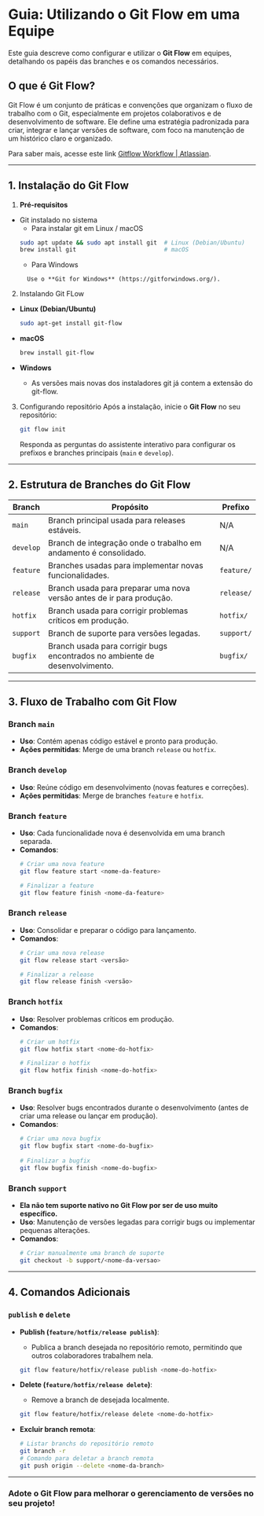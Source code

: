 
# Guia: Utilizando o Git Flow em uma Equipe

Este guia descreve como configurar e utilizar o **Git Flow** em equipes, detalhando os papéis das branches e os comandos necessários.
## O que é Git Flow?
Git Flow é um conjunto de práticas e convenções que organizam o fluxo de trabalho com o Git, especialmente em projetos colaborativos e de desenvolvimento de software. Ele define uma estratégia padronizada para criar, integrar e lançar versões de software, com foco na manutenção de um histórico claro e organizado.

Para saber mais, acesse este link [Gitflow Workflow | Atlassian](https://www.atlassian.com/git/tutorials/comparing-workflows/gitflow-workflow).

---

## **1. Instalação do Git Flow**
 1. **Pré-requisitos**
  - Git instalado no sistema
    - Para instalar git em Linux / macOS
    ```bash
    sudo apt update && sudo apt install git  # Linux (Debian/Ubuntu)
    brew install git                         # macOS
    ```
    - Para Windows
    ```
      Use o **Git for Windows** (https://gitforwindows.org/).
    ```
2. Instalando Git FLow        
 - **Linux (Debian/Ubuntu)**
    ```bash
    sudo apt-get install git-flow
    ```
  
  - **macOS**
    ```bash
    brew install git-flow
    ```
  
  - **Windows**
    - As versões mais novas dos instaladores git já contem a extensão do git-flow.

3. Configurando repositório
    Após a instalação, inicie o **Git Flow** no seu repositório:
    ```bash
    git flow init
    ```
    Responda as perguntas do assistente interativo para configurar os prefixos e branches principais (`main` e `develop`).
---

## **2. Estrutura de Branches do Git Flow**

| **Branch**    | **Propósito**                                                                 | **Prefixo**   |
|---------------|-------------------------------------------------------------------------------|---------------|
| `main`        | Branch principal usada para releases estáveis.                              | N/A           |
| `develop`     | Branch de integração onde o trabalho em andamento é consolidado.            | N/A           |
| `feature`     | Branches usadas para implementar novas funcionalidades.                     | `feature/`    |
| `release`     | Branch usada para preparar uma nova versão antes de ir para produção.       | `release/`    |
| `hotfix`      | Branch usada para corrigir problemas críticos em produção.                  | `hotfix/`     |
| `support`     | Branch de suporte para versões legadas.                                     | `support/`    |
| `bugfix`      | Branch usada para corrigir bugs encontrados no ambiente de desenvolvimento.	| `bugfix/`     |

---

## **3. Fluxo de Trabalho com Git Flow**

### **Branch `main`**
- **Uso**: Contém apenas código estável e pronto para produção.
- **Ações permitidas**: Merge de uma branch `release` ou `hotfix`.

### **Branch `develop`**
- **Uso**: Reúne código em desenvolvimento (novas features e correções).
- **Ações permitidas**: Merge de branches `feature` e `hotfix`.

### **Branch `feature`**
- **Uso**: Cada funcionalidade nova é desenvolvida em uma branch separada.
- **Comandos**:
  ```bash
  # Criar uma nova feature
  git flow feature start <nome-da-feature>

  # Finalizar a feature
  git flow feature finish <nome-da-feature>
  ```

### **Branch `release`**
- **Uso**: Consolidar e preparar o código para lançamento.
- **Comandos**:
  ```bash
  # Criar uma nova release
  git flow release start <versão>

  # Finalizar a release
  git flow release finish <versão>
  ```

### **Branch `hotfix`**
- **Uso**: Resolver problemas críticos em produção.
- **Comandos**:
  ```bash
  # Criar um hotfix
  git flow hotfix start <nome-do-hotfix>

  # Finalizar o hotfix
  git flow hotfix finish <nome-do-hotfix>
  ```

### **Branch `bugfix`**
- **Uso**: Resolver bugs encontrados durante o desenvolvimento (antes de criar uma release ou lançar em produção).
- **Comandos**:
  ```bash
  # Criar uma nova bugfix
  git flow bugfix start <nome-do-bugfix>
 
  # Finalizar a bugfix
  git flow bugfix finish <nome-do-bugfix>
  ```

### **Branch `support`**
- **Ela não tem suporte nativo no Git Flow por ser de uso muito específico.**
- **Uso**: Manutenção de versões legadas para corrigir bugs ou implementar pequenas alterações.
- **Comandos**:
  ```bash
  # Criar manualmente uma branch de suporte
  git checkout -b support/<nome-da-versao>
  ```
---

## **4. Comandos Adicionais**

### **`publish` e `delete`**
- **Publish (`feature/hotfix/release publish`)**:
  - Publica a branch desejada no repositório remoto, permitindo que outros colaboradores trabalhem nela.
  ```bash
  git flow feature/hotfix/release publish <nome-do-hotfix>
  ```

- **Delete (`feature/hotfix/release delete`)**:
  - Remove a branch de desejada localmente.
  ```bash
  git flow feature/hotfix/release delete <nome-do-hotfix>
  ```

- **Excluir branch remota**: 
  ```bash
  # Listar branchs do repositório remoto
  git branch -r
  # Comando para deletar a branch remota
  git push origin --delete <nome-da-branch>
  ```

---


### **Adote o Git Flow para melhorar o gerenciamento de versões no seu projeto!**
